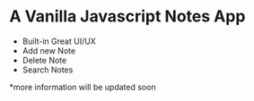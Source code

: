 # A Vanilla Javascript Notes App

- Built-in Great UI/UX
- Add new Note
- Delete Note
- Search Notes

*more information will be updated soon
